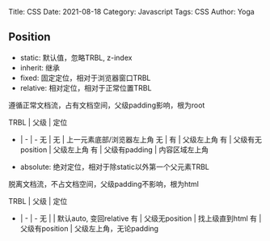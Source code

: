 Title: CSS
Date: 2021-08-18
Category: Javascript
Tags: CSS
Author: Yoga

## Position

* static: 默认值，忽略TRBL, z-index
* inherit: 继承
* fixed: 固定定位，相对于浏览器窗口TRBL
* relative: 相对定位，相对于正常位置TRBL

遵循正常文档流，占有文档空间，父级padding影响，根为root

TRBL | 父级 | 定位
- | - | -
无 | 无 | 上一元素底部/浏览器左上角
无 | 有 | 父级左上角
有 | 父级有无position | 父级左上角
有 | 父级有padding | 内容区域左上角

* absolute: 绝对定位，相对于除static以外第一个父元素TRBL

脱离文档流，不占文档空间，父级padding不影响，根为html

TRBL | 父级 | 定位
- | - | -
无 |  | 默认auto, 变回relative
有 | 父级无position | 找上级直到html
有 | 父级有position | 父级左上角，无论padding